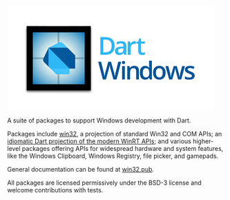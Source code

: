 [![Dart | Windows][dart_windows_card]][win32_pub_link]

A suite of packages to support Windows development with Dart.

Packages include [win32][win32_link], a projection of standard Win32 and
COM APIs;
an [idiomatic Dart projection of the modern WinRT APIs][dartwinrt_link];
and various higher-level packages offering APIs for widespread hardware and
system features, like the Windows Clipboard, Windows Registry, file picker,
and gamepads.

General documentation can be found at [win32.pub][win32_pub_link].

All packages are licensed permissively under the BSD-3 license and welcome
contributions with tests.

[dart_windows_card]: https://raw.githubusercontent.com/dart-windows/.github/main/assets/dart-windows-card-480x240.png
[dartwinrt_link]: https://github.com/dart-windows/dartwinrt
[win32_link]: https://github.com/dart-windows/win32
[win32_pub_link]: https://win32.pub
